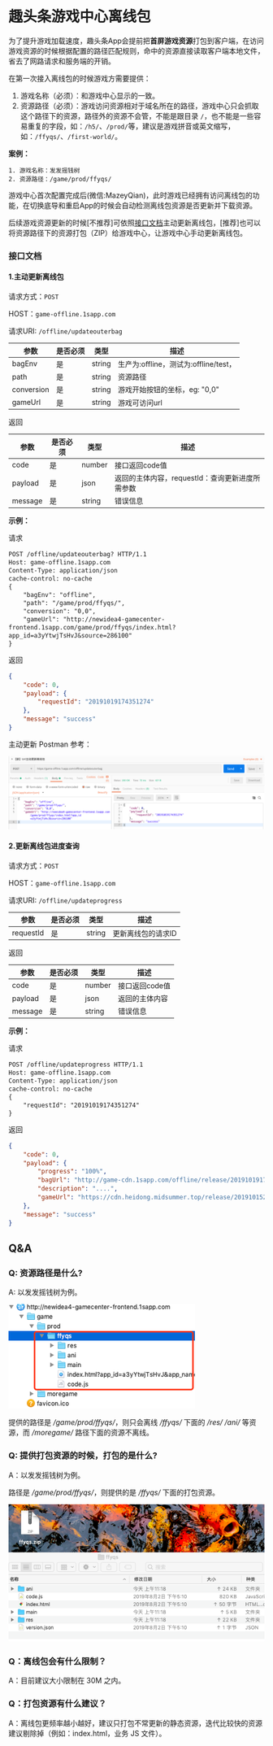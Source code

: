 # 趣头条游戏中心离线包

为了提升游戏加载速度，趣头条App会提前把**首屏游戏资源**打包到客户端，在访问游戏资源的时候根据配置的路径匹配规则，命中的资源直接读取客户端本地文件，省去了网路请求和服务端的开销。

在第一次接入离线包的时候游戏方需要提供：

1. 游戏名称（必须）：和游戏中心显示的一致。
2. 资源路径（必须）：游戏访问资源相对于域名所在的路径，游戏中心只会抓取这个路径下的资源，路径外的资源不会管，不能是跟目录 `/`，也不能是一些容易重复的字段，如：`/h5/`、`/prod/`等，建议是游戏拼音或英文缩写，如：`/ffyqs/`、`/first-world/`。
    
**案例：**

    1. 游戏名称：发发摇钱树
    2. 资源路径：/game/prod/ffyqs/

游戏中心首次配置完成后(微信:MazeyQian)，此时游戏已经拥有访问离线包的功能，在切换底导和重启App的时候会自动检测离线包资源是否更新并下载资源。

后续游戏资源更新的时候[不推荐]可依照[接口文档](#接口文档)主动更新离线包，[推荐]也可以将资源路径下的资源打包（ZIP）给游戏中心，让游戏中心手动更新离线包。

### 接口文档

#### 1.主动更新离线包

请求方式：`POST`

HOST：`game-offline.1sapp.com`

请求URI: `/offline/updateouterbag`

| 参数 | 是否必须 | 类型 | 描述 |
| --- | --- | --- | --- |
| bagEnv | 是 | string | 生产为:offline，测试为:offline/test， |
| path | 是 | string | 资源路径 |
| conversion | 是 | string | 游戏开始按钮的坐标，eg: "0,0" |
| gameUrl | 是 | string | 游戏可访问url |

返回

| 参数 | 是否必须 | 类型 | 描述 |
| --- | --- | --- | --- |
| code | 是 | number | 接口返回code值 |
| payload | 是 | json | 返回的主体内容，requestId：查询更新进度所需参数 |
| message | 是 | string | 错误信息 |

**示例：**

请求

```http request
POST /offline/updateouterbag? HTTP/1.1
Host: game-offline.1sapp.com
Content-Type: application/json
cache-control: no-cache
{
    "bagEnv": "offline",
    "path": "/game/prod/ffyqs/",
    "conversion": "0,0",
    "gameUrl": "http://newidea4-gamecenter-frontend.1sapp.com/game/prod/ffyqs/index.html?app_id=a3yYtwjTsHvJ&source=286100"
}
```

返回

```json
{
    "code": 0,
    "payload": {
        "requestId": "20191019174351274"
    },
    "message": "success"
}
```

主动更新 Postman 参考：

![update](./image/offline-update-case-v2.png)

#### 2.更新离线包进度查询

请求方式：`POST`

HOST：`game-offline.1sapp.com`

请求URI: `/offline/updateprogress`

| 参数 | 是否必须 | 类型 | 描述 |
| --- | --- | --- | --- |
| requestId | 是 | string | 更新离线包的请求ID |

返回

| 参数 | 是否必须 | 类型 | 描述 |
| --- | --- | --- | --- |
| code | 是 | number | 接口返回code值 |
| payload | 是 | json | 返回的主体内容 |
| message | 是 | string | 错误信息 |


**示例：**

请求

```http request
POST /offline/updateprogress HTTP/1.1
Host: game-offline.1sapp.com
Content-Type: application/json
cache-control: no-cache
{   
    "requestId": "20191019174351274"
}
```

返回

```json
{
    "code": 0,
    "payload": {
        "progress": "100%",
        "bagUrl": "http://game-cdn.1sapp.com/offline/release/20191019174351274.zip",
        "description": "....",
        "gameUrl": "https://cdn.heidong.midsummer.top/release/20191015213749/index.html?app_id=a3E67uTiPJw5&app_name=%E7%8C%9C%E6%88%90%E8%AF%AD%E6%8B%BF%E9%87%91%E5%B8%81&appid=a3E67uTiPJw5&dc=868237046772793&ext=eyJzb3VyY2UiOiIyODYxNjYifQ%3D%3D&origin_type=0&platform=qtt&sign=2e2cc6cadaf7c7d5ccfd1b435330f4c6&source=286166&ticket=t11XUatVTysECAfYUwrab&time=1571477991&uuid=2544805&v=30946000&vn=3.9.46.000.1009.2251&dtu=014&lat=0.0&lon=0.0&screen_location=2"
    },
    "message": "success"
}
```

## Q&A

### Q: 资源路径是什么?

A: 以发发摇钱树为例。

![发发摇钱树资源路径](./image/offline-bag-path.png)

提供的路径是 */game/prod/ffyqs/*，则只会离线 */ffyqs/* 下面的 */res/* */ani/* 等资源，而 */moregame/* 路径下面的资源不离线。

### Q: 提供打包资源的时候，打包的是什么?

A：以发发摇钱树为例。

路径是 */game/prod/ffyqs/*，则提供的是 */ffyqs/* 下面的打包资源。

![发发摇钱树ZIP](./image/ffyqs-offline-zip.png)

### Q：离线包会有什么限制？

A：目前建议大小限制在 30M 之内。

### Q：打包资源有什么建议？

A：离线包更频率越小越好，建议只打包不常更新的静态资源，迭代比较快的资源建议剔除掉（例如：index.html，业务 JS 文件）。
